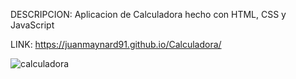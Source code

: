DESCRIPCION: Aplicacion de Calculadora hecho con HTML, CSS y JavaScript

LINK: https://juanmaynard91.github.io/Calculadora/

![calculadora](https://user-images.githubusercontent.com/74424452/121132033-ffafc380-c806-11eb-8f70-a92c7c7167ab.png)
